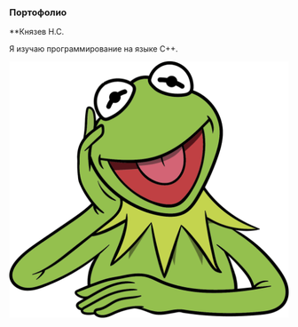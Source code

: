 ### Портофолио

**Князев Н.С.

Я изучаю программирование на языке С++.

![My_photo](/img/my_photo.png)